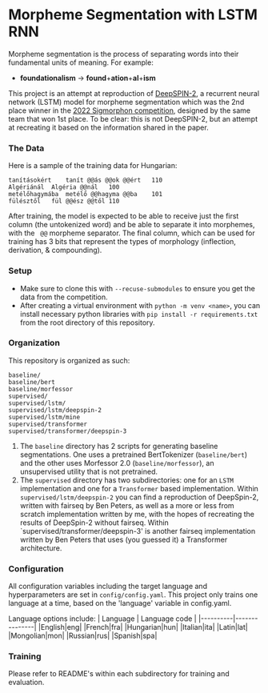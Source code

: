 # Morpheme Segmentation with LSTM RNN
Morpheme segmentation is the process of separating words into their fundamental units of meaning. For example:

- **foundationalism** &rarr; **found**+**ation**+**al**+**ism**

This project is an attempt at reproduction of [DeepSPIN-2](https://aclanthology.org/2022.sigmorphon-1.14/), a recurrent neural network (LSTM) model for morpheme segmentation which was the 2nd place winner in the [2022 Sigmorphon competition](https://github.com/sigmorphon/2022SegmentationST/), designed by the same team that won 1st place. To be clear: this is not DeepSPIN-2, but an attempt at recreating it based on the information shared in the paper.

### The Data
Here is a sample of the training data for Hungarian:
```
tanításokért	tanít @@ás @@ok @@ért	110
Algériánál	Algéria @@nál	100
metélőhagymába	metélő @@hagyma @@ba	101
fülésztől	fül @@ész @@től	110
```
After training, the model is expected to be able to receive just the first column (the untokenized word) and be able to separate it into morphemes, with the ` @@` morpheme separator. The final column, which can be used for training has 3 bits that represent the types of morphology (inflection, derivation, & compounding).

### Setup
- Make sure to clone this with `--recuse-submodules` to ensure you get the data from the competition.
- After creating a virtual environment with `python -m venv <name>`, you can install necessary python libraries with `pip install -r requirements.txt` from the root directory of this repository.

### Organization
This repository is organized as such:
```
baseline/
baseline/bert
baseline/morfessor
supervised/
supervised/lstm/
supervised/lstm/deepspin-2
supervised/lstm/mine
supervised/transformer
supervised/transformer/deepspin-3
```

1. The `baseline` directory has 2 scripts for generating baseline segmentations. One uses a pretrained BertTokenizer (`baseline/bert`) and the other uses Morfessor 2.0 (`baseline/morfessor`), an unsupervised utility that is not pretrained.
2. The `supervised` directory has two subdirectories: one for an `LSTM` implementation and one for a `Transformer` based implementation. Within `supervised/lstm/deepspin-2` you can find a reproduction of DeepSpin-2, written with fairseq by Ben Peters, as well as a more or less from scratch implementation written by me, with the hopes of recreating the results of DeepSpin-2 without fairseq. Within `supervised/transformer/deepspin-3' is another fairseq implementation written by Ben Peters that uses (you guessed it) a Transformer architecture.

### Configuration
All configuration variables including the target language and hyperparameters are set in `config/config.yaml`. This project only trains one language at a time, based on the 'language' variable in config.yaml.

Language options include:
| Language | Language code |
|----------|---------------|
|English|eng|
|French|fra|
|Hungarian|hun|
|Italian|ita|
|Latin|lat|
|Mongolian|mon|
|Russian|rus|
|Spanish|spa|

### Training
Please refer to README's within each subdirectory for training and evaluation.



